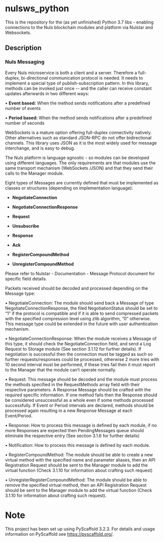 

# nulsws_python

This is the repository for the (as yet unfinished) Python 3.7 libs - enabling 
connections to the Nuls
 blockchain modules and platform via Nulstar and Websockets.


## Description



### Nuls Messaging
Every Nuls
microservice is both a client and a server. Therefore a full-duplex, bi-directional
communication protocol is needed. It needs to implement a special type
of publish-subscription pattern. In this library, methods can be invoked just
once -- and the caller can receive constant updates afterwards in two different ways:

• **Event based:** When the method sends notifications after a predefined number
of events

• **Period based:** When the method sends notifications after a predefined
number of seconds

WebSockets is a mature option offering full-duplex connectivity natively. Other
alternatives such as standard JSON-RPC do not offer bidirectional channels. This library uses
 JSON as it is the most widely used for message interchange, and is easy to debug.

The Nuls platform is language agnostic - so modules can be developed using different 
 languages. The only requirements are that modules use the same transport mechanism (WebSockets
 /JSON) and that they send their calls to the Manager module.

Eight types of Messages are currently defined that must be implemented as classes or structures
(depending on implementation language):

- **NegotiateConnection**

- **NegotiateConnectionResponse**

- **Request**
- **Unsubscribe**
- **Response**
- **Ack**
- **RegisterCompoundMethod**
- **UnregisterCompoundMethod**

Please refer to Nulstar - Documentation - Message Protocol document for specific field details.

Packets received should be decoded and processed depending on the Message type:

• NegotiateConnection: The module should send back a Message of type
NegotiateConnectionResponse, the filed NegotiationStatus should be set to “1” if the protocol is
compatible and if it is able to send compressed packets with the specified compression level using
zlib algorithm, “0” otherwise. This message type could be extended in the future with user
authentication mechanism.

• NegotiateConnectionResponse: When the module receives a Message of this type, it should check
the NegotiateConnection field, and send a Log Request to Storage module (See section 3.1.12 for
further details). If negotiation is successful then the connection must be tagged as such so further
requests/responses could be processed, otherwise 2 more tries with 10 second interval must be
performed, if these tries fail then it must report to the Manager that the module can’t operate
normally.

• Request: This message should be decoded and the module must process the methods specified in
the RequestMethods array field with their respective parameters. A Response Message should be
crafted with the required specific information. If one method fails then the Response should be
considered unsuccessful as a whole even if some methods processed successfully. If Event or
Period intervals are declared, methods should be processed again resulting in a new Response
Message at each Event/Period.

• Response: How to process this message is defined by each module, if no more Responses are
expected then PendingMessages queue should eliminate the respective entry (See section 3.1.6
for further details)

• Notification: How to process this message is defined by each module.

• RegisterCompoundMethod: The module should be able to create a new virtual method with the
specified name and parameter aliases, then an API Registration Request should be sent to the
Manager module to add the virtual function (Check 3.1.10 for information about crafting such
request)

• UnregisterRegisterCompoundMethod: The module should be able to remove the specified virtual
method, then an API Registration Request should be sent to the Manager module to add the virtual
function (Check 3.1.10 for information about crafting such request).



Note
====

This project has been set up using PyScaffold 3.2.3. For details and usage
information on PyScaffold see https://pyscaffold.org/.
